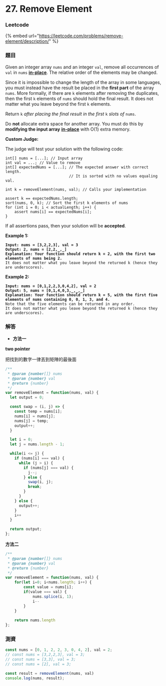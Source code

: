 # 27. Remove Element

### Leetcode

{% embed url="https://leetcode.com/problems/remove-element/description/" %}

### 題目

Given an integer array `nums` and an integer `val`, remove all occurrences of `val` in `nums` [**in-place**](https://en.wikipedia.org/wiki/In-place\_algorithm). The relative order of the elements may be changed.

Since it is impossible to change the length of the array in some languages, you must instead have the result be placed in the **first part** of the array `nums`. More formally, if there are `k` elements after removing the duplicates, then the first `k` elements of `nums` should hold the final result. It does not matter what you leave beyond the first `k` elements.

Return `k` _after placing the final result in the first_ `k` _slots of_ `nums`.

Do **not** allocate extra space for another array. You must do this by **modifying the input array** [**in-place**](https://en.wikipedia.org/wiki/In-place\_algorithm) with O(1) extra memory.

**Custom Judge:**

The judge will test your solution with the following code:

```
int[] nums = [...]; // Input array
int val = ...; // Value to remove
int[] expectedNums = [...]; // The expected answer with correct length.
                            // It is sorted with no values equaling val.

int k = removeElement(nums, val); // Calls your implementation

assert k == expectedNums.length;
sort(nums, 0, k); // Sort the first k elements of nums
for (int i = 0; i < actualLength; i++) {
    assert nums[i] == expectedNums[i];
}
```

If all assertions pass, then your solution will be **accepted**.

&#x20;

**Example 1:**

<pre><code><strong>Input: nums = [3,2,2,3], val = 3
</strong><strong>Output: 2, nums = [2,2,_,_]
</strong><strong>Explanation: Your function should return k = 2, with the first two elements of nums being 2.
</strong>It does not matter what you leave beyond the returned k (hence they are underscores).
</code></pre>

**Example 2:**

<pre><code><strong>Input: nums = [0,1,2,2,3,0,4,2], val = 2
</strong><strong>Output: 5, nums = [0,1,4,0,3,_,_,_]
</strong><strong>Explanation: Your function should return k = 5, with the first five elements of nums containing 0, 0, 1, 3, and 4.
</strong>Note that the five elements can be returned in any order.
It does not matter what you leave beyond the returned k (hence they are underscores).
</code></pre>

### 解答 <a href="#ti-jie" id="ti-jie"></a>

* **方法一**

**two pointer**

把找到的數字一律丟到矩陣的最後面

```javascript
/**
 * @param {number[]} nums
 * @param {number} val
 * @return {number}
 */
var removeElement = function(nums, val) {
  let output = 0;

  const swap = (i, j) => {
    const temp = nums[i];
    nums[i] = nums[j];
    nums[j] = temp;
    output++;
  }

  let i = 0;
  let j = nums.length - 1;

  while(i <= j) {
    if (nums[i] === val) {
      while (j > i) {
        if (nums[j] === val) {
          j--;
        } else {
          swap(i, j);
          break;
        }
      }
    } else {
      output++;
    }
    i++
  }

  return output;
};
```

**方法二**

```javascript
/**
 * @param {number[]} nums
 * @param {number} val
 * @return {number}
 */
var removeElement = function(nums, val) {
    for(let i=0; i<nums.length; i++) {
        const value = nums[i];
        if(value === val) {
            nums.splice(i, 1);
            i--
        }
    }
    
    return nums.length
};
```

### 測資

```javascript
const nums = [0, 1, 2, 2, 3, 0, 4, 2], val = 2;
// const nums = [3,2,2,3], val = 3;
// const nums = [3,3], val = 3;
// const nums = [2], val = 3;

const result = removeElement(nums, val)
console.log(nums, result);
```

